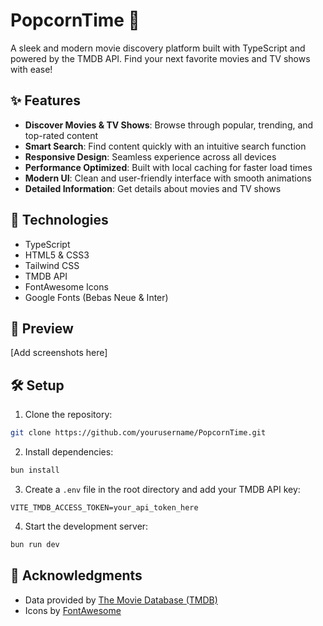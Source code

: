 # PopcornTime 🍿

A sleek and modern movie discovery platform built with TypeScript and powered by the TMDB API. Find your next favorite movies and TV shows with ease!

## ✨ Features

- **Discover Movies & TV Shows**: Browse through popular, trending, and top-rated content
- **Smart Search**: Find content quickly with an intuitive search function
- **Responsive Design**: Seamless experience across all devices
- **Performance Optimized**: Built with local caching for faster load times
- **Modern UI**: Clean and user-friendly interface with smooth animations
- **Detailed Information**: Get details about movies and TV shows

## 🚀 Technologies

- TypeScript
- HTML5 & CSS3
- Tailwind CSS
- TMDB API
- FontAwesome Icons
- Google Fonts (Bebas Neue & Inter)

## 📸 Preview

[Add screenshots here]

## 🛠️ Setup

1. Clone the repository:
```bash
git clone https://github.com/yourusername/PopcornTime.git
```

2. Install dependencies:
```bash
bun install
```

3. Create a `.env` file in the root directory and add your TMDB API key:
```env
VITE_TMDB_ACCESS_TOKEN=your_api_token_here
```

4. Start the development server:
```bash
bun run dev
```

## 🙏 Acknowledgments

- Data provided by [The Movie Database (TMDB)](https://www.themoviedb.org/)
- Icons by [FontAwesome](https://fontawesome.com/)